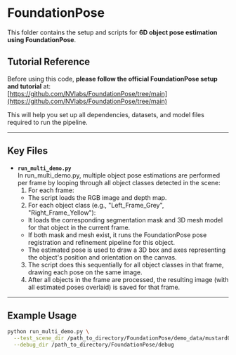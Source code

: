 # FoundationPose

This folder contains the setup and scripts for **6D object pose estimation using FoundationPose**.

## Tutorial Reference

Before using this code, **please follow the official FoundationPose setup and tutorial** at:  
[https://github.com/NVlabs/FoundationPose/tree/main](https://github.com/NVlabs/FoundationPose/tree/main)

This will help you set up all dependencies, datasets, and model files required to run the pipeline.

---

## Key Files

- **`run_multi_demo.py`**  
In run_multi_demo.py, multiple object pose estimations are performed per frame by looping through all object classes detected in the scene:
  1. For each frame:
    - The script loads the RGB image and depth map.
  2. For each object class (e.g., "Left_Frame_Grey", "Right_Frame_Yellow"):
    - It loads the corresponding segmentation mask and 3D mesh model for that object in the current frame.
    - If both mask and mesh exist, it runs the FoundationPose pose registration and refinement pipeline for this object.
    - The estimated pose is used to draw a 3D box and axes representing the object's position and orientation on the canvas.
  3. The script does this sequentially for all object classes in that frame, drawing each pose on the same image.
  4. After all objects in the frame are processed, the resulting image (with all estimated poses overlaid) is saved for that frame.

---

## Example Usage

```bash
python run_multi_demo.py \
  --test_scene_dir /path_to_directory/FoundationPose/demo_data/mustard0 \
  --debug_dir /path_to_directory/FoundationPose/debug
